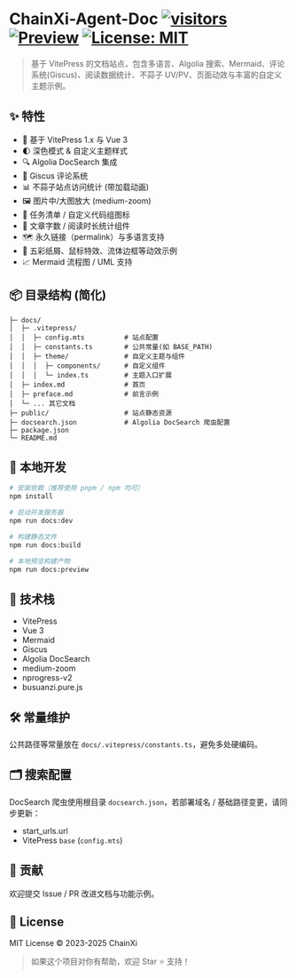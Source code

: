 # ChainXi-Agent-Doc  [![visitors](https://visitor-badge.laobi.icu/badge?page_id=ChainXi/ChainXi-Agent-Doc)](https://chainxi.github.io/ChainXi-Agent-Doc/) [![Preview](https://img.shields.io/badge/Preview-在线预览-blue.svg)](https://chainxi.github.io/ChainXi-Agent-Doc/) [![License: MIT](https://img.shields.io/badge/License-MIT-green.svg)](#-license)

> 基于 VitePress 的文档站点，包含多语言、Algolia 搜索、Mermaid、评论系统(Giscus)、阅读数据统计、不蒜子 UV/PV、页面动效与丰富的自定义主题示例。

## ✨ 特性

- 🚀 基于 VitePress 1.x 与 Vue 3
- 🌓 深色模式 & 自定义主题样式
- 🔍 Algolia DocSearch 集成
- 💬 Giscus 评论系统
- 📊 不蒜子站点访问统计 (带加载动画)
- 🖼 图片中/大图放大 (medium-zoom)
- 📝 任务清单 / 自定义代码组图标
- 🧮 文章字数 / 阅读时长统计组件
- 🗺 永久链接（permalink）与多语言支持
- 🎉 五彩纸屑、鼠标特效、流体边框等动效示例
- 📈 Mermaid 流程图 / UML 支持

## 📦 目录结构 (简化)

```text
├─ docs/
│  ├─ .vitepress/
│  │  ├─ config.mts          # 站点配置
│  │  ├─ constants.ts        # 公共常量(如 BASE_PATH)
│  │  ├─ theme/              # 自定义主题与组件
│  │  │  ├─ components/      # 自定义组件
│  │  │  └─ index.ts         # 主题入口扩展
│  ├─ index.md               # 首页
│  ├─ preface.md             # 前言示例
│  └─ ... 其它文档
├─ public/                   # 站点静态资源
├─ docsearch.json            # Algolia DocSearch 爬虫配置
├─ package.json
└─ README.md
```

## 🚀 本地开发

```bash
# 安装依赖（推荐使用 pnpm / npm 均可）
npm install

# 启动开发服务器
npm run docs:dev

# 构建静态文件
npm run docs:build

# 本地预览构建产物
npm run docs:preview
```

## 🔧 技术栈

- VitePress
- Vue 3
- Mermaid
- Giscus
- Algolia DocSearch
- medium-zoom
- nprogress-v2
- busuanzi.pure.js

## 🛠 常量维护

公共路径等常量放在 `docs/.vitepress/constants.ts`，避免多处硬编码。

## 🗂 搜索配置

DocSearch 爬虫使用根目录 `docsearch.json`，若部署域名 / 基础路径变更，请同步更新：

- start_urls.url
- VitePress `base` (`config.mts`)

## 🤝 贡献

欢迎提交 Issue / PR 改进文档与功能示例。

## 📄 License

MIT License © 2023-2025 ChainXi

> 如果这个项目对你有帮助，欢迎 Star ⭐ 支持！
